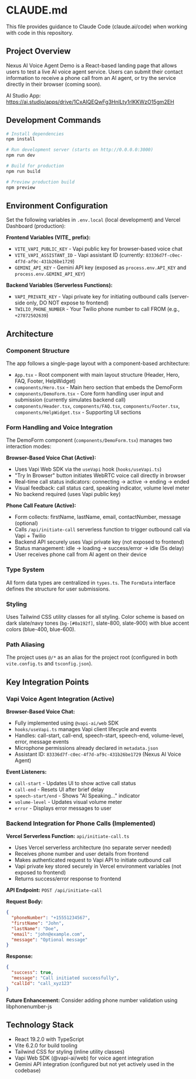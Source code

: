 # CLAUDE.md

This file provides guidance to Claude Code (claude.ai/code) when working with code in this repository.

## Project Overview

Nexus AI Voice Agent Demo is a React-based landing page that allows users to test a live AI voice agent service. Users can submit their contact information to receive a phone call from an AI agent, or try the service directly in their browser (coming soon).

AI Studio App: https://ai.studio/apps/drive/1CxAIQEQwFg3HnILty1rlKKWzO15gm2EH

## Development Commands

```bash
# Install dependencies
npm install

# Run development server (starts on http://0.0.0.0:3000)
npm run dev

# Build for production
npm run build

# Preview production build
npm preview
```

## Environment Configuration

Set the following variables in `.env.local` (local development) and Vercel Dashboard (production):

**Frontend Variables (VITE_ prefix):**
- `VITE_VAPI_PUBLIC_KEY` - Vapi public key for browser-based voice chat
- `VITE_VAPI_ASSISTANT_ID` - Vapi assistant ID (currently: `83336d7f-c0ec-4f7d-af9c-431b26be1729`)
- `GEMINI_API_KEY` - Gemini API key (exposed as `process.env.API_KEY` and `process.env.GEMINI_API_KEY`)

**Backend Variables (Serverless Functions):**
- `VAPI_PRIVATE_KEY` - Vapi private key for initiating outbound calls (server-side only, DO NOT expose to frontend)
- `TWILIO_PHONE_NUMBER` - Your Twilio phone number to call FROM (e.g., `+27872502639`)

## Architecture

### Component Structure

The app follows a single-page layout with a component-based architecture:

- `App.tsx` - Root component with main layout structure (Header, Hero, FAQ, Footer, HelpWidget)
- `components/Hero.tsx` - Main hero section that embeds the DemoForm
- `components/DemoForm.tsx` - Core form handling user input and submission (currently simulates backend call)
- `components/Header.tsx`, `components/FAQ.tsx`, `components/Footer.tsx`, `components/HelpWidget.tsx` - Supporting UI sections

### Form Handling and Voice Integration

The DemoForm component (`components/DemoForm.tsx`) manages two interaction modes:

**Browser-Based Voice Chat (Active):**
- Uses Vapi Web SDK via the `useVapi` hook (`hooks/useVapi.ts`)
- "Try In Browser" button initiates WebRTC voice call directly in browser
- Real-time call status indicators: connecting → active → ending → ended
- Visual feedback: call status card, speaking indicator, volume level meter
- No backend required (uses Vapi public key)

**Phone Call Feature (Active):**
- Form collects: firstName, lastName, email, contactNumber, message (optional)
- Calls `/api/initiate-call` serverless function to trigger outbound call via Vapi + Twilio
- Backend API securely uses Vapi private key (not exposed to frontend)
- Status management: idle → loading → success/error → idle (5s delay)
- User receives phone call from AI agent on their device

### Type System

All form data types are centralized in `types.ts`. The `FormData` interface defines the structure for user submissions.

### Styling

Uses Tailwind CSS utility classes for all styling. Color scheme is based on dark slate/navy tones (`bg-[#0a192f]`, slate-800, slate-900) with blue accent colors (blue-400, blue-600).

### Path Aliasing

The project uses `@/*` as an alias for the project root (configured in both `vite.config.ts` and `tsconfig.json`).

## Key Integration Points

### Vapi Voice Agent Integration (Active)

**Browser-Based Voice Chat:**
- Fully implemented using `@vapi-ai/web` SDK
- `hooks/useVapi.ts` manages Vapi client lifecycle and events
- Handles: call-start, call-end, speech-start, speech-end, volume-level, error, message events
- Microphone permissions already declared in `metadata.json`
- Assistant ID: `83336d7f-c0ec-4f7d-af9c-431b26be1729` (Nexus AI Voice Agent)

**Event Listeners:**
- `call-start` - Updates UI to show active call status
- `call-end` - Resets UI after brief delay
- `speech-start/end` - Shows "AI Speaking..." indicator
- `volume-level` - Updates visual volume meter
- `error` - Displays error messages to user

### Backend Integration for Phone Calls (Implemented)

**Vercel Serverless Function:** `api/initiate-call.ts`
- Uses Vercel serverless architecture (no separate server needed)
- Receives phone number and user details from frontend
- Makes authenticated request to Vapi API to initiate outbound call
- Vapi private key stored securely in Vercel environment variables (not exposed to frontend)
- Returns success/error response to frontend

**API Endpoint:** `POST /api/initiate-call`

**Request Body:**
```json
{
  "phoneNumber": "+15551234567",
  "firstName": "John",
  "lastName": "Doe",
  "email": "john@example.com",
  "message": "Optional message"
}
```

**Response:**
```json
{
  "success": true,
  "message": "Call initiated successfully",
  "callId": "call_xyz123"
}
```

**Future Enhancement:** Consider adding phone number validation using libphonenumber-js

## Technology Stack

- React 19.2.0 with TypeScript
- Vite 6.2.0 for build tooling
- Tailwind CSS for styling (inline utility classes)
- Vapi Web SDK (@vapi-ai/web) for voice agent integration
- Gemini API integration (configured but not yet actively used in the codebase)
